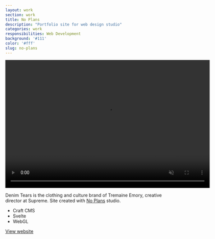 ```yaml
---
layout: work
section: work
title: No Plans
description: "Portfolio site for web design studio"
categories: work
responsibilities: Web Development
background: '#111'
color: '#fff'
slug: no-plans
---
```


<div>
  <video loop muted playsinline id="{{ page.slug }}" class="browser_img" title="{{ page.title }}"
    preload="auto" width="640" height="400" data-setup="{}">
    <source src="{{ site.root }}/work/videos/noplans.mp4#t=0.1" type='video/mp4'>
  </video>
</div>

<p>
  Denim Tears is the clothing and culture brand of Tremaine Emory, creative director at Supreme. Site created with <a href="https://no-plans.com/" target="_blank">No Plans</a> studio.
</p>

<ul class="tags">
  <li>Craft CMS</li>
  <li>Svelte</li>
  <li>WebGL</li>
</ul>

<a href="https://napopeople.com/" class="button" rel="external">View website</a>
